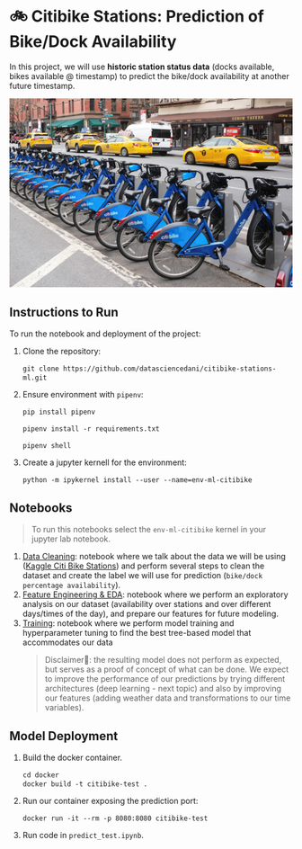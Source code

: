 # 🚲 Citibike Stations: Prediction of Bike/Dock Availability

In this project, we will use **historic station status data** (docks available, bikes available @ timestamp) to predict the bike/dock availability at another future timestamp.

![](images/citi_bike.webp)
## Instructions to Run

To run the notebook and deployment of the project:
1. Clone the repository:
    ```
    git clone https://github.com/datasciencedani/citibike-stations-ml.git
    ```

1. Ensure environment with `pipenv`:
    ```
    pip install pipenv
    ```
    ```
    pipenv install -r requirements.txt
    ```
    ```
    pipenv shell
    ```
1. Create a jupyter kernell for the environment:
    ```
    python -m ipykernel install --user --name=env-ml-citibike
    ```

## Notebooks

> To run this notebooks select the `env-ml-citibike` kernel in your jupyter lab notebook.

1. [Data Cleaning](nbs/00_data_cleaning.ipynb): notebook where we talk about the data we will be using ([Kaggle Citi Bike Stations](https://www.kaggle.com/datasets/rosenthal/citi-bike-stations/)) and perform several steps to clean the dataset and create the label we will use for prediction (`bike/dock percentage availability`).
2. [Feature Engineering & EDA](nbs/01_feature_eng.ipynb): notebook where we perform an exploratory analysis on our dataset (availability over stations and over different days/times of the day), and prepare our features for future modeling.
3. [Training](nbs/02_training.ipynb): notebook where we perform model training and hyperparameter tuning to find the best tree-based model that accommodates our data 
    > Disclaimer🚨: the resulting model does not perform as expected, but serves as a proof of concept of what can be done. We expect to improve the performance of our predictions by trying different architectures (deep learning - next topic) and also by improving our features (adding weather data and transformations to our time variables).

## Model Deployment

1. Build the docker container.
    ```
    cd docker
    docker build -t citibike-test .
    ```
1. Run our container exposing the prediction port:
    ```
    docker run -it --rm -p 8080:8080 citibike-test
    ```
1. Run code in `predict_test.ipynb`.